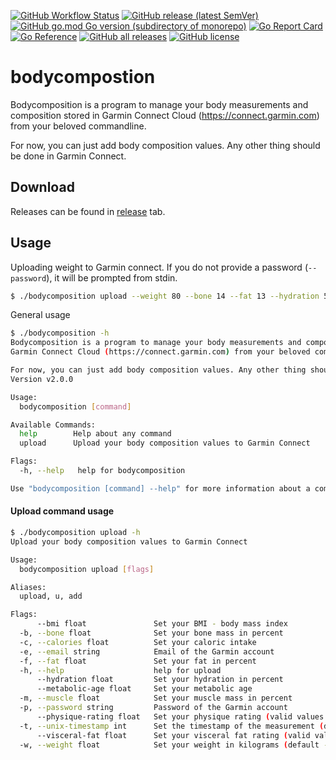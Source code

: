 <p align="center">

[![GitHub Workflow Status](https://img.shields.io/github/workflow/status/davidkroell/bodycomposition/Go%20build%20and%20test)](https://github.com/davidkroell/bodycomposition/actions/workflows/build.yml)
[![GitHub release (latest SemVer)](https://img.shields.io/github/v/release/davidkroell/bodycomposition)](https://github.com/davidkroell/bodycomposition/releases/latest)
[![GitHub go.mod Go version (subdirectory of monorepo)](https://img.shields.io/github/go-mod/go-version/davidkroell/bodycomposition)](https://github.com/davidkroell/bodycomposition/blob/master/go.mod)
[![Go Report Card](https://goreportcard.com/badge/github.com/davidkroell/bodycomposition)](https://goreportcard.com/report/github.com/davidkroell/bodycomposition)
[![Go Reference](https://pkg.go.dev/badge/github.com/davidkroell/bodycomposition.svg)](https://pkg.go.dev/github.com/davidkroell/bodycomposition)
[![GitHub all releases](https://img.shields.io/github/downloads/davidkroell/bodycomposition/total?color=orange)](https://github.com/davidkroell/bodycomposition/releases)
[![GitHub license](https://img.shields.io/github/license/davidkroell/bodycomposition)](https://github.com/davidkroell/bodycomposition/blob/master/LICENSE)

</p>

# bodycompostion
Bodycomposition is a program to manage your body measurements and composition stored in
Garmin Connect Cloud (https://connect.garmin.com) from your beloved commandline.

For now, you can just add body composition values. Any other thing should be done in Garmin Connect.


## Download
Releases can be found in [release](https://github.com/davidkroell/bodycomposition/releases) tab.


## Usage

Uploading weight to Garmin connect. If you do not provide a password (`--password`), it will be prompted from stdin.
```bash
$ ./bodycomposition upload --weight 80 --bone 14 --fat 13 --hydration 58 --muscle 42 --email john.doe@mail.com
```

General usage
```bash
$ ./bodycomposition -h
Bodycomposition is a program to manage your body measurements and composition stored in
Garmin Connect Cloud (https://connect.garmin.com) from your beloved commandline.

For now, you can just add body composition values. Any other thing should be done in Garmin Connect.
Version v2.0.0

Usage:
  bodycomposition [command]

Available Commands:
  help        Help about any command
  upload      Upload your body composition values to Garmin Connect

Flags:
  -h, --help   help for bodycomposition

Use "bodycomposition [command] --help" for more information about a command.
```

#### Upload command usage

```bash
$ ./bodycomposition upload -h
Upload your body composition values to Garmin Connect

Usage:
  bodycomposition upload [flags]

Aliases:
  upload, u, add

Flags:
      --bmi float               Set your BMI - body mass index
  -b, --bone float              Set your bone mass in percent
  -c, --calories float          Set your caloric intake
  -e, --email string            Email of the Garmin account
  -f, --fat float               Set your fat in percent
  -h, --help                    help for upload
      --hydration float         Set your hydration in percent
      --metabolic-age float     Set your metabolic age
  -m, --muscle float            Set your muscle mass in percent
  -p, --password string         Password of the Garmin account
      --physique-rating float   Set your physique rating (valid values: 1-9)
  -t, --unix-timestamp int      Set the timestamp of the measurement (default -1)
      --visceral-fat float      Set your visceral fat rating (valid values: 1-60)
  -w, --weight float            Set your weight in kilograms (default -1)
```
